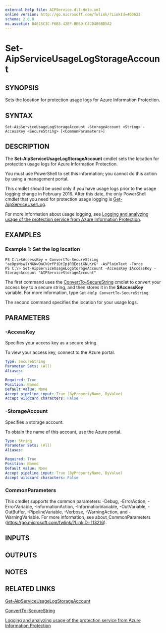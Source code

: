 ```yaml
---
external help file: AIPService.dll-Help.xml
online version: http://go.microsoft.com/fwlink/?LinkId=400623
schema: 2.0.0
ms.assetid: D4615C3C-F6B3-42EF-BE69-C4CD4B6BD5A2
---
```


# Set-AipServiceUsageLogStorageAccount

## SYNOPSIS
Sets the location for protection usage logs for Azure Information Protection.

## SYNTAX

```
Set-AipServiceUsageLogStorageAccount -StorageAccount <String> -AccessKey <SecureString> [<CommonParameters>]
```

## DESCRIPTION
The **Set-AipServiceUsageLogStorageAccount** cmdlet sets the location for protection usage logs for Azure Information Protection.

You must use PowerShell to set this information; you cannot do this action by using a management portal.

This cmdlet should be used only if you have usage logs prior to the usage logging change in February 2016. After this date, the only PowerShell cmdlet that you need for protection usage logging is [Get-AipServiceUserLog](./Get-AipServiceUserLog.md).

For more information about usage logging, see [Logging and analyzing usage of the protection service from Azure Information Protection](https://docs.microsoft.com/information-protection/deploy-use/log-analyze-usage).

## EXAMPLES

### Example 1: Set the log location
```
PS C:\>$AccessKey = ConvertTo-SecureString "aeDpsMswiYNGNwOaCkOrfPiDtIpjRREosiXNLKrG" -AsPlainText -Force
PS C:\> Set-AipServiceUsageLogStorageAccount -AccessKey $AccessKey -StorageAccount "AIPServiceStorageAccount"
```

The first command uses the [ConvertTo-SecureString](http://go.microsoft.com/fwlink/?LinkID=113291) cmdlet to convert your access key to a secure string, and then stores it in the **$AccessKey** variable. For more information, type `Get-Help ConvertTo-SecureString`.

The second command specifies the location for your usage logs.

## PARAMETERS

### -AccessKey
Specifies your access key as a secure string.

To view your access key, connect to the Azure portal.

```yaml
Type: SecureString
Parameter Sets: (All)
Aliases:

Required: True
Position: Named
Default value: None
Accept pipeline input: True (ByPropertyName, ByValue)
Accept wildcard characters: False
```

### -StorageAccount
Specifies a storage account.

To obtain the name of this account, use the Azure portal.

```yaml
Type: String
Parameter Sets: (All)
Aliases:

Required: True
Position: Named
Default value: None
Accept pipeline input: True (ByPropertyName, ByValue)
Accept wildcard characters: False
```

### CommonParameters
This cmdlet supports the common parameters: -Debug, -ErrorAction, -ErrorVariable, -InformationAction, -InformationVariable, -OutVariable, -OutBuffer, -PipelineVariable, -Verbose, -WarningAction, and -WarningVariable. For more information, see about_CommonParameters (https://go.microsoft.com/fwlink/?LinkID=113216).

## INPUTS

## OUTPUTS

## NOTES

## RELATED LINKS

[Get-AipServiceUsageLogStorageAccount](./Get-AipServiceUsageLogStorageAccount.md)

[ConvertTo-SecureString](http://go.microsoft.com/fwlink/?LinkID=113291)

[Logging and analyzing usage of the protection service from Azure Information Protection](https://docs.microsoft.com/information-protection/deploy-use/log-analyze-usage)
